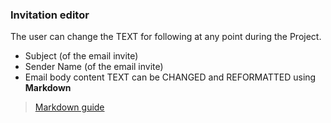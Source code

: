 ### Invitation editor

The user can change the TEXT for following at any point during the Project.

- Subject (of the email invite)
- Sender Name (of the email invite)
- Email body content TEXT can be CHANGED and REFORMATTED using **Markdown**

> [Markdown guide](https://www.markdownguide.org/basic-syntax/#overview)

